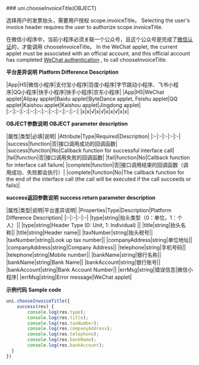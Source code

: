 <md-translatedByGoogle />
### uni.chooseInvoiceTitle(OBJECT)

选择用户的发票抬头，需要用户授权 scope.invoiceTitle。
Selecting the user's invoice header requires the user to authorize scope.invoiceTitle.

在微信小程序中，当前小程序必须关联一个公众号，且这个公众号是完成了[微信认证](https://mp.weixin.qq.com/wiki?t=resource/res_main&id=mp1496554031_RD4xe)的，才能调用 chooseInvoiceTitle。
In the WeChat applet, the current applet must be associated with an official account, and this official account has completed [WeChat authentication](https://mp.weixin.qq.com/wiki?t=resource/res_main&id=mp1496554031_RD4xe) , to call chooseInvoiceTitle.

**平台差异说明**
**Platform Difference Description**

|App|H5|微信小程序|支付宝小程序|百度小程序|字节跳动小程序、飞书小程序|QQ小程序|快手小程序|快手小程序|京东小程序|
|App|H5|WeChat applet|Alipay applet|Baidu applet|ByteDance applet, Feishu applet|QQ applet|Kaishou applet|Kaishou applet|Jingdong applet|
|:-:|:-:|:-:|:-:|:-:|:-:|:-:|:-:|:-:|:-:|
|x|x|√|x|√|x|x|√|x|x|
 
**OBJECT参数说明**
**OBJECT parameter description**

|属性|类型|必填|说明|
|Attribute|Type|Required|Description|
|:-|:-|:-|:-|:-|
|success|function|否|接口调用成功的回调函数|
|success|function|No|Callback function for successful interface call|
|fail|function|否|接口调用失败的回调函数|
|fail|function|No|Callback function for interface call failure|
|complete|function|否|接口调用结束的回调函数（调用成功、失败都会执行）|
|complete|function|No|The callback function for the end of the interface call (the call will be executed if the call succeeds or fails)|

**success返回参数说明**
**success return parameter description**

|属性|类型|说明|平台差异说明|
|Properties|Type|Description|Platform Difference Description|
|:-|:-|:-|:-|
|type|string|抬头类型（0：单位，1：个人）||
|type|string|Header Type (0: Unit, 1: Individual) ||
|title|string|抬头名称||
|title|string|Header name||
|taxNumber|string|抬头税号||
|taxNumber|string|Look up tax number||
|companyAddress|string|单位地址||
|companyAddress|string|Company Address||
|telephone|string|手机号码||
|telephone|string|Mobile number||
|bankName|string|银行名称||
|bankName|string|Bank Name||
|bankAccount|string|银行账号||
|bankAccount|string|Bank Account Number||
|errMsg|string|错误信息|微信小程序|
|errMsg|string|Error message|WeChat applet|

**示例代码**
**Sample code**

```js
uni.chooseInvoiceTitle({
    success(res) {
        console.log(res.type);
        console.log(res.title);
        console.log(res.taxNumber);
        console.log(res.companyAddress);
        console.log(res.telephone);
        console.log(res.bankName);
        console.log(res.bankAccount);
  }
})
```